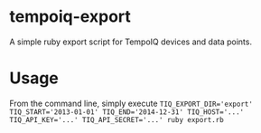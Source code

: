tempoiq-export
==============

A simple ruby export script for TempoIQ devices and data points.

Usage
=====
From the command line, simply execute
`TIQ_EXPORT_DIR='export' TIQ_START='2013-01-01' TIQ_END='2014-12-31' TIQ_HOST='...' TIQ_API_KEY='...' TIQ_API_SECRET='...' ruby export.rb`

